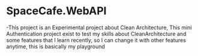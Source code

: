 # SpaceCafe.WebAPI

-This project is an Experimental project about Clean Architecture, This mini Authentication project exist to test my skills about
CleanArchitecture and some features that I learn recently, so I can change it with other features anytime, this is basically my 
playground

